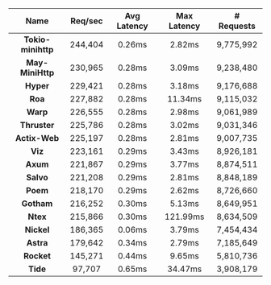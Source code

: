 |   **Name**   |   Req/sec   | Avg Latency | Max Latency |  # Requests |
|:------------:|:-----------:|:-----------:|:-----------:|:-----------:|
|**Tokio-minihttp** |244,404|0.26ms|2.82ms|9,775,992|
|**May-MiniHttp** |230,965|0.28ms|3.09ms|9,238,480|
|**Hyper** |229,421|0.28ms|3.18ms|9,176,688|
|**Roa** |227,882|0.28ms|11.34ms|9,115,032|
|**Warp** |226,555|0.28ms|2.98ms|9,061,989|
|**Thruster** |225,786|0.28ms|3.02ms|9,031,346|
|**Actix-Web** |225,197|0.28ms|2.81ms|9,007,735|
|**Viz** |223,161|0.29ms|3.43ms|8,926,181|
|**Axum** |221,867|0.29ms|3.77ms|8,874,511|
|**Salvo** |221,208|0.29ms|2.81ms|8,848,189|
|**Poem** |218,170|0.29ms|2.62ms|8,726,660|
|**Gotham** |216,252|0.30ms|5.13ms|8,649,951|
|**Ntex** |215,866|0.30ms|121.99ms|8,634,509|
|**Nickel** |186,365|0.06ms|3.79ms|7,454,434|
|**Astra** |179,642|0.34ms|2.79ms|7,185,649|
|**Rocket** |145,271|0.44ms|9.65ms|5,810,736|
|**Tide** |97,707|0.65ms|34.47ms|3,908,179|
